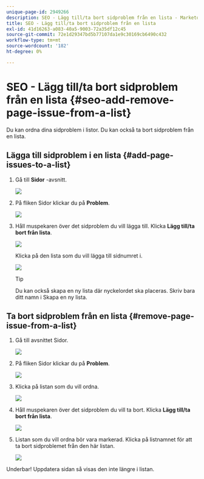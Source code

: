 ```yaml
---
unique-page-id: 2949266
description: SEO - Lägg till/ta bort sidproblem från en lista - Marketo Docs - produktdokumentation
title: SEO - Lägg till/ta bort sidproblem från en lista
exl-id: 41d16263-a083-40a5-9003-72a35df12c45
source-git-commit: 72e1d29347bd5b77107da1e9c30169cb6490c432
workflow-type: tm+mt
source-wordcount: '182'
ht-degree: 0%

---
```


# SEO - Lägg till/ta bort sidproblem från en lista {#seo-add-remove-page-issue-from-a-list}

Du kan ordna dina sidproblem i listor. Du kan också ta bort sidproblem från en lista.

## Lägga till sidproblem i en lista {#add-page-issues-to-a-list}

1. Gå till **Sidor** -avsnitt.

   ![](assets/image2014-9-18-14-3a3-3a10.png)

1. På fliken Sidor klickar du på **Problem**.

   ![](assets/image2014-9-18-14-3a3-3a18.png)

1. Håll muspekaren över det sidproblem du vill lägga till. Klicka **Lägg till/ta bort från lista**.

   ![](assets/image2014-9-18-14-3a3-3a40.png)

   Klicka på den lista som du vill lägga till sidnumret i.

   ![](assets/image2014-9-18-14-3a3-3a44.png)

   >[!TIP]
   >
   >Du kan också skapa en ny lista där nyckelordet ska placeras. Skriv bara ditt namn i Skapa en ny lista.

## Ta bort sidproblem från en lista {#remove-page-issue-from-a-list}

1. Gå till avsnittet Sidor.

   ![](assets/image2014-9-18-14-3a4-3a8.png)

1. På fliken Sidor klickar du på **Problem**.

   ![](assets/image2014-9-18-14-3a4-3a22.png)

1. Klicka på listan som du vill ordna.

   ![](assets/image2014-9-18-14-3a4-3a29.png)

1. Håll muspekaren över det sidproblem du vill ta bort. Klicka **Lägg till/ta bort från lista**.

   ![](assets/image2014-9-18-14-3a4-3a38.png)

1. Listan som du vill ordna bör vara markerad. Klicka på listnamnet för att ta bort sidproblemet från den här listan.

   ![](assets/image2014-9-18-14-3a4-3a52.png)

Underbar! Uppdatera sidan så visas den inte längre i listan.
